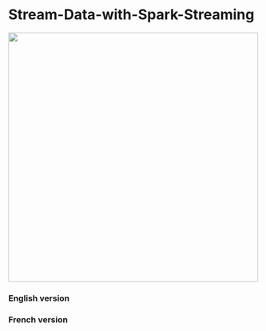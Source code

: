 # Stream-Data-with-Spark-Streaming
<img src="https://github.com/ahmadhamad55/Stream-Data-with-Spark-Streaming/blob/main/spark.png" alt="" width="500">


### English version 






### French version
